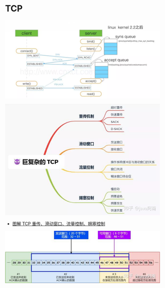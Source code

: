 # TCP

![](./res/TCP-sync-accept-queue.png "")


![](./res/tcp-map.jpg "")


* [图解 TCP 重传、滑动窗口、流量控制、拥塞控制](https://zhuanlan.zhihu.com/p/135932018)


![](./res/tcp-ack-windows.jpg "")